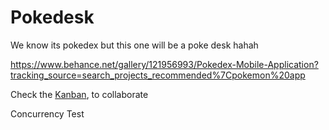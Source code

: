 # Pokedesk

We know its pokedex but this one will be a poke desk hahah

https://www.behance.net/gallery/121956993/Pokedex-Mobile-Application?tracking_source=search_projects_recommended%7Cpokemon%20app

Check the [Kanban](https://github.com/oscarg798/Pokedesk/projects/1), to collaborate 


Concurrency Test 
